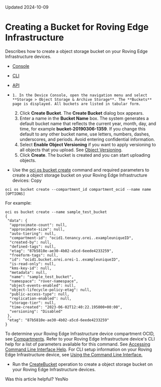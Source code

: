 Updated 2024-10-09
# Creating a Bucket for Roving Edge Infrastructure
Describes how to create a object storage bucket on your Roving Edge Infrastructure devices.
  * [Console](https://docs.oracle.com/en-us/iaas/Content/Rover/Object_Storage/Bucket/create_bucket.htm)
  * [CLI](https://docs.oracle.com/en-us/iaas/Content/Rover/Object_Storage/Bucket/create_bucket.htm)
  * [API](https://docs.oracle.com/en-us/iaas/Content/Rover/Object_Storage/Bucket/create_bucket.htm)


  *     1. In the Device Console, open the navigation menu and select **Storage > Object Storage & Archive Storage**. The **Buckets** page is displayed. All buckets are listed in tabular form.
    2. Click **Create Bucket**. The **Create Bucket** dialog box appears.
    3. Enter a name in the **Bucket Name** box. The system generates a default bucket name that reflects the current year, month, day, and time, for example **bucket-20190306-1359**. If you change this default to any other bucket name, use letters, numbers, dashes, underscores, and periods. Avoid entering confidential information.
    4. Select **Enable Object Versioning** if you want to apply versioning to all objects that you upload. See [Object Versioning](https://docs.oracle.com/en-us/iaas/Content/Rover/Object_Storage/Object/object_versions.htm#ObjectManagement "Describes how to enable and manage the versioning of objects in an object storage bucket on your Roving Edge Infrastructure.").
    5. Click **Create**.
The bucket is created and you can start uploading objects.
  * Use the [oci os bucket create](https://docs.oracle.com/iaas/tools/oci-cli/latest/oci_cli_docs/cmdref/os/bucket/create.html) command and required parameters to create a object storage bucket on your Roving Edge Infrastructure devices:
Copy
```
oci os bucket create --compartment_id compartment_ocid --name name [OPTIONS]
```

For example:
```
oci os bucket create --name sample_test_bucket
{
 "data": {
  "approximate-count": null,
  "approximate-size": null,
  "auto-tiering": null,
  "compartment-id": "ocid1.tenancy.orei..exampleuniqueID",
  "created-by": null,
  "defined-tags": null,
  "etag": "87b5810e-ae30-4b02-a5cd-6eede4233259",
  "freeform-tags": null,
  "id": "ocid1.bucket.orei.orei-1..exampleuniqueID",
  "is-read-only": null,
  "kms-key-id": null,
  "metadata": null,
  "name": "sample_test_bucket",
  "namespace": "rover-namespace",
  "object-events-enabled": null,
  "object-lifecycle-policy-etag": null,
  "public-access-type": null,
  "replication-enabled": null,
  "storage-tier": null,
  "time-created": "2023-06-02T12:40:22.195000+00:00",
  "versioning": "Disabled"
 },
 "etag": "87b5810e-ae30-4b02-a5cd-6eede4233259"
}
```

To determine your Roving Edge Infrastructure device compartment OCID, see [Compartments](https://docs.oracle.com/en-us/iaas/Content/Rover/compartments.htm#comparments "Describes how the Roving Edge Infrastructure device uses its compartment, and how to gain information on it.").
Refer to your Roving Edge Infrastructure device's CLI help for a list of parameters available for this command. See [Accessing Command Line Interface Help](https://docs.oracle.com/en-us/iaas/Content/Rover/Access/cli_install.htm#CLIAccessHelp).
For CLI setup information on your Roving Edge Infrastructure device, see [Using the Command Line Interface.](https://docs.oracle.com/en-us/iaas/Content/Rover/Access/cli_install.htm#CLI "Describes how to use the Command Line Interface to access a a Roving Edge Infrastructure device.")
  * Run the [CreateBucket](https://docs.oracle.com/iaas/api/#/en/objectstorage/latest/Bucket/CreateBucket) operation to create a object storage bucket on your Roving Edge Infrastructure devices.


Was this article helpful?
YesNo

